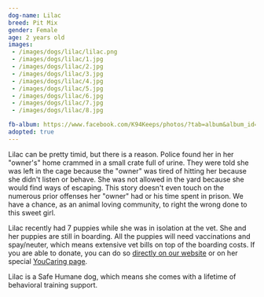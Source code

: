 ```yaml
---
dog-name: Lilac
breed: Pit Mix
gender: Female
age: 2 years old
images:
 - /images/dogs/lilac/lilac.png
 - /images/dogs/lilac/1.jpg
 - /images/dogs/lilac/2.jpg
 - /images/dogs/lilac/3.jpg
 - /images/dogs/lilac/4.jpg
 - /images/dogs/lilac/5.jpg
 - /images/dogs/lilac/6.jpg
 - /images/dogs/lilac/7.jpg
 - /images/dogs/lilac/8.jpg

fb-album: https://www.facebook.com/K94Keeps/photos/?tab=album&album_id=1177385755639515
adopted: true
---
```

Lilac can be pretty timid, but there is a reason. Police found her in her "owner's" home crammed in a small crate full of urine. They were told she was left in the cage because the "owner" was tired of hitting her because she didn't listen or behave. She was not allowed in the yard because she would find ways of escaping. This story doesn't even touch on the numerous prior offenses her "owner" had or his time spent in prison. We have a chance, as an animal loving community, to right the wrong done to this sweet girl.

Lilac recently had 7 puppies while she was in isolation at the vet. She and her puppies are still in boarding. All the puppies will need vaccinations and spay/neuter, which means extensive vet bills on top of the boarding costs. If you are able to donate, you can do so [directly on our website](/donate) or on her special [YouCaring page](https://www.youcaring.com/lilac-572695/update/477891).

Lilac is a Safe Humane dog, which means she comes with a lifetime of behavioral training support. 
